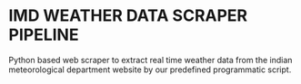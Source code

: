 # IMD WEATHER DATA SCRAPER PIPELINE

Python based web scraper to extract real time weather data from the indian meteorological department website by our predefined programmatic script.
